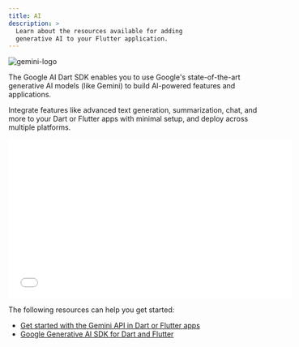 ```yaml
---
title: AI
description: >
  Learn about the resources available for adding
  generative AI to your Flutter application.
---
```


![gemini-logo](/assets/images/docs/gemini.png)

The Google AI Dart SDK enables you to use Google's
state-of-the-art generative AI models (like Gemini)
to build AI-powered features and applications.

Integrate features like advanced text generation,
summarization, chat, and more to your Dart or Flutter
apps with minimal setup, and deploy across multiple platforms.

<iframe width="560" height="315" src="{{site.yt.embed}}/1AuzJEiHjO4" title="YouTube video player" frameborder="0" {{site.yt.set}}></iframe>

The following resources can help you get started:

* [Get started with the Gemini API in Dart or Flutter apps][tutorial]
* [Google Generative AI SDK for Dart and Flutter][pkg]

[pkg]: {{site.pub-pkg}}/packages/google_generative_ai
[tutorial]: https://ai.google.dev/gemini-api/docs/get-started/dart
